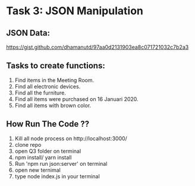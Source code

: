 # **Task 3: JSON Manipulation**

## JSON Data:
https://gist.github.com/dhamanutd/97aa0d2131903ea8c071721032c7b2a3

##  Tasks to create functions:
1. Find items in the Meeting Room.
2. Find all electronic devices.
3. Find all the furniture.
4. Find all items were purchased on 16 Januari 2020.
5. Find all items with brown color.

## How Run The Code ??
1. Kill all node process on http://localhost:3000/
2. clone repo
3. open Q3 folder on terminal
4. npm install/ yarn install
5. Run 'npm run json:server' on terminal
6. open new ternimal
7. type node index.js in your terminal

